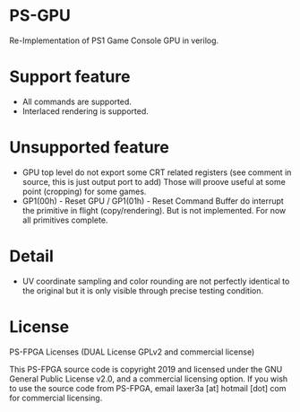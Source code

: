 # PS-GPU
Re-Implementation of PS1 Game Console GPU in verilog.

# Support feature
- All commands are supported.
- Interlaced rendering is supported.

# Unsupported feature
- GPU top level do not export some CRT related registers (see comment in source, this is just output port to add)
  Those will proove useful at some point (cropping) for some games.
- GP1(00h) - Reset GPU / GP1(01h) - Reset Command Buffer do interrupt the primitive in flight (copy/rendering).
  But is not implemented. For now all primitives complete.

# Detail
- UV coordinate sampling and color rounding are not perfectly identical to the original but it is only visible through
  precise testing condition.

# License

PS-FPGA Licenses (DUAL License GPLv2 and commercial license)

This PS-FPGA source code is copyright 2019 and licensed under the GNU General Public License v2.0, and a commercial licensing option.
If you wish to use the source code from PS-FPGA, email laxer3a [at] hotmail [dot] com for commercial licensing.
